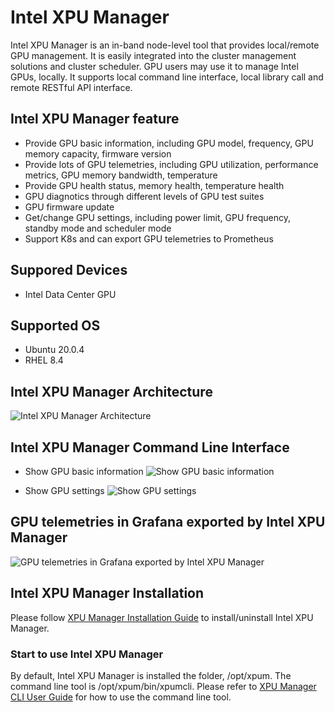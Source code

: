 # Intel XPU Manager
Intel XPU Manager is an in-band node-level tool that provides local/remote GPU management. It is easily integrated into the cluster management solutions and cluster scheduler. GPU users may use it to manage Intel GPUs, locally. 
It supports local command line interface, local library call and remote RESTful API interface. 

## Intel XPU Manager feature
* Provide GPU basic information, including GPU model, frequency, GPU memory capacity, firmware version
* Provide lots of GPU telemetries, including GPU utilization, performance metrics, GPU memory bandwidth, temperature
* Provide GPU health status, memory health, temperature health
* GPU diagnotics through different levels of GPU test suites
* GPU firmware update
* Get/change GPU settings, including power limit, GPU frequency, standby mode and scheduler mode
* Support K8s and can export GPU telemetries to Prometheus

## Suppored Devices
* Intel Data Center GPU

## Supported OS
* Ubuntu 20.0.4
* RHEL 8.4
  

## Intel XPU Manager Architecture
![Intel XPU Manager Architecture](doc/img/architecture.PNG)
  
  

## Intel XPU Manager Command Line Interface
* Show GPU basic information
![Show GPU basic information](doc/img/cli_gpu_info.PNG)
  

* Show GPU settings
![Show GPU settings](doc/img/cli_settings.PNG)
  
  
## GPU telemetries in Grafana exported by Intel XPU Manager
![GPU telemetries in Grafana exported by Intel XPU Manager](doc/img/Grafana.PNG)
  
  
## Intel XPU Manager Installation
Please follow [XPU Manager Installation Guide](doc/Install_guide.md) to install/uninstall Intel XPU Manager. 

### Start to use Intel XPU Manager
By default, Intel XPU Manager is installed the folder, /opt/xpum. The command line tool is /opt/xpum/bin/xpumcli. Please refer to [XPU Manager CLI User Guide](doc/CLI_user_guide.md) for how to use the command line tool. 
